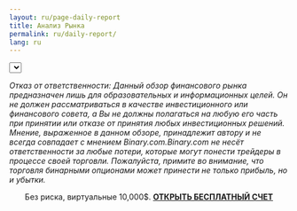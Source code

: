 ```yaml
---
layout: ru/page-daily-report
title: Анализ Рынка
permalink: ru/daily-report/
lang: ru
---
```


<div class="daily-report">
    <p>
        <select class="report-list">
        </select>
    </p>
</div>

<p><i>Отказ от ответственности: Данный обзор финансового рынка предназначен лишь для образовательных и информационных целей. Он не должен рассматриваться в качестве инвестиционного или финансового совета, а Вы не должны полагаться на любую его часть при принятии или отказе от принятия любых инвестиционных решений. Мнение, выраженное в данном обзоре, принадлежит автору и не всегда совпадает с мнением Binary.com.Binary.com не несёт ответственности за любые потери, которые могут понести трейдеры в процессе своей торговли. Пожалуйста, примите во внимание, что торговля бинарными опционами может принести не только прибыль, но и убытки.</i></p>



<center><div class="grd-grid-12 grd-grid-mobile-12 grd-grid-phablet-12 grd-no-gutter-left center">
      <div class="gray-box">Без риска, виртуальные 10,000$. <a href="https://www.binary.com?l=EN&utm_medium=social&utm_source=blog&utm_content=dailyreport"><strong>ОТКРЫТЬ БЕСПЛАТНЫЙ СЧЕТ</strong></a></div></center>

   